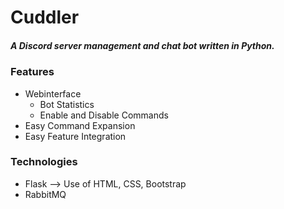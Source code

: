 # Cuddler
 ##### A Discord server management and chat bot written in Python.
 
### Features
 - Webinterface
   - Bot Statistics
   - Enable and Disable Commands
 - Easy Command Expansion
 - Easy Feature Integration
 
### Technologies
 - Flask
       --> Use of HTML, CSS, Bootstrap
 - RabbitMQ
